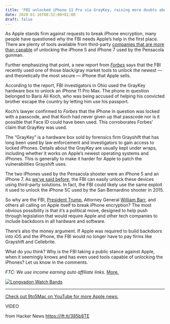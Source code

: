 ```yaml
---
title: 'FBI unlocked iPhone 11 Pro via GrayKey, raising more doubts about Pensacola case'
date: 2020-01-16T08:52:00+01:00
draft: false
---
```


As Apple stands firm against requests to break iPhone encryption, many people have questioned why the FBI needs Apple’s help in the first place. There are plenty of tools available from third-party [companies that are more than capable](https://ww.9to5mac.com:443/2020/01/14/fbi-encryption-apple-unlock/) of unlocking the iPhone 5 and iPhone 7 used by the Pensacola gunman.

Further emphasizing that point, a new report from [_Forbes_](https://ww.9to5mac.com:443/1:bIS0dIN6Mz93e3dvAn9zZnWaMnOwcT9abYSmdz90bH9uZYOjdnW3d3Smdj8zNEJxMaByMaF1M3SpAT1nZnluA290MXSieHFuAoKwcT1iMXywZ2umAD1qdHiwcnVuNUFudIKwMX1ifD0ud28ue2i5MXmaMXm0MXSmcXGvAHmvAz1idICtAT11cnywZ2tuc2ylAYJudHiwcnWaMx:dk0y#7a2f630f5e65) says that the FBI recently used one of those black/gray market tools to unlock the newest — and theoretically the most secure — iPhone that Apple sells.

According to the report, FBI investigators in Ohio used the GrayKey hardware box to unlock an iPhone 11 Pro Max. The phone in question belonged to Baris Ali Koch, who was being accused of helping his convicted brother escape the country by letting him use his passport.

Koch’s lawyer confirmed to _Forbes_ that the iPhone in question was locked with a passcode, and that Koch had never given up that passcode nor is it possible that Face ID could have been used. This corroborates Forbes’ claim that GrayKey was used.

The “GrayKey” is a hardware box sold by forensics firm Grayshift that has long been used by law enforcement and investigators to gain access to locked iPhones. Details about the GrayKey are usually kept under wraps, including whether it works on Apple’s newest operating systems and iPhones. This is generally to make it harder for Apple to patch the vulnerabilities Grayshift uses.

The two iPhones used by the Pensacola shooter were an iPhone 5 and an iPhone 7. As [we’ve said before](https://ww.9to5mac.com:443/2020/01/14/fbi-encryption-apple-unlock/), the FBI can easily unlock these devices using third-party solutions. In fact, the FBI could likely use the same exploit it used to unlock the iPhone 5C used by the San Bernardino shooter in 2015.

So why are the FBI, [President Trump](https://ww.9to5mac.com:443/2020/01/14/trump-says-apple-needs-to-help-our-great-country-and-unlock-iphones-used-by-criminals/), Attorney General [William Barr](https://ww.9to5mac.com:443/2020/01/13/apple-barr-iphone-encryption/), and others all calling on Apple itself to break iPhone encryption? The most obvious possibility is that it’s a political move, designed to help push through legislation that would require Apple and other tech companies to include backdoors in all hardware and software.

There’s also the money argument. If Apple was required to build backdoors into iOS and the iPhone, the FBI would no longer have to pay firms like Grayshift and Cellebrite.

What do you think? Why is the FBI taking a public stance against Apple, when it seemingly knows and has even used tools capable of unlocking the iPhones? Let us know in the comments.

_FTC: We use income earning auto affiliate links._ [More.](https://ww.9to5mac.com:443/about/#affiliate)

[![Longvadon Watch Bands](https://9to5mac.com/wp-content/uploads/sites/6/2020/01/Longvadon-natebov_750x150_mens_navy_blue1.png "Longvadon Watch Bands")](https://ww.9to5mac.com:443/1:bIS0dEpwM2KqeD5tfT8zSluMWFAX:dk0y)

* * *

[Check out 9to5Mac on YouTube for more Apple news:](https://www.youtube.com/c/9to5mac?sub_confirmation=1)

VIDEO

  
  
from Hacker News https://ift.tt/385b8TE